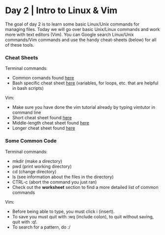 # Day 2 | Intro to Linux & Vim

The goal of day 2 is to learn some basic Linux/Unix commands for managing files. Today we will go over basic Unix/Linux commands and work more with text editors (Vim). You can Google search Linux/Unix commands/Vim commands and use the handy cheat-sheets (below) for all of these tools.

### Cheat Sheets
Terminal commands:
- Common comands found [here](https://cheatography.com/davechild/cheat-sheets/linux-command-line/)
- Bash specific cheat sheet [here](https://devhints.io/bash) (variables, for loops, etc. that are helpful in bash scripts)

Vim: 
- Make sure you have done the vim tutorial already by typing vimtutor in command line
- Short cheat sheet found [here](https://www.shell-tips.com/cheat-sheets/vim-quick-references/vi_vim_cheat_sheet.pdf)
- Middle-length cheat sheet found [here](https://www.cs.cmu.edu/~15131/f17/topics/vim/vim-cheatsheet.pdf)
- Longer cheat sheet found [here](https://phoenixnap.com/kb/vim-commands-cheat-sheet)
### Some Common Code
Terminal commands:
- mkdir (make a directory)
- pwd (print working directory)
- cd (change directory)
- ls (see information about the files in the directory)
- CTRL-c (abort the command you just ran)
- Check out the **worksheet** section to find a more detailed list of common commands

Vim:
- Before being able to type, you must click i (insert).
- To save you must quit with :wq (include colon), to quit without saving, quit with :q!.
- To search for a pattern, do :/<pattern>
